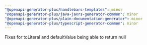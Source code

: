 ```yaml
---
"@openapi-generator-plus/handlebars-templates": minor
"@openapi-generator-plus/java-jaxrs-generator-common": minor
"@openapi-generator-plus/plain-documentation-generator": minor
"@openapi-generator-plus/typescript-generator-common": minor
---
```


Fixes for toLiteral and defaultValue being able to return null
